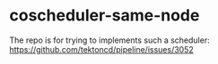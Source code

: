 # coscheduler-same-node
The repo is for trying to implements such a scheduler:
https://github.com/tektoncd/pipeline/issues/3052
